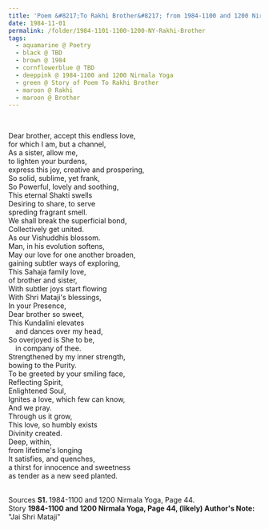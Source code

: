```yaml
---
title: 'Poem &#8217;To Rakhi Brother&#8217; from 1984-1100 and 1200 Nirmala Yoga, Page 44'
date: 1984-11-01
permalink: /folder/1984-1101-1100-1200-NY-Rakhi-Brother
tags:
  - aquamarine @ Poetry
  - black @ TBD
  - brown @ 1984
  - cornflowerblue @ TBD
  - deeppink @ 1984-1100 and 1200 Nirmala Yoga
  - green @ Story of Poem To Rakhi Brother
  - maroon @ Rakhi
  - maroon @ Brother
---
```


<br>

<p>
Dear brother, accept this endless love,<br>
for which I am, but a channel,<br>
As a sister, allow me,<br>
to lighten your burdens,<br>
express this joy, creative and prospering,<br>
So solid, sublime, yet frank,<br>
So Powerful, lovely and soothing,<br>
This eternal Shakti swells<br>
Desiring to share, to serve<br>
spreding fragrant smell.<br>
We shall break the superficial bond,<br>
Collectively get united.<br>
As our Vishuddhis blossom.<br>
Man, in his evolution softens,<br>
May our love for one another broaden,<br>
gaining subtler ways of exploring,<br>
This Sahaja family love,<br>
of brother and sister,<br>
With subtler joys start flowing<br>
With Shri Mataji's blessings,<br>
In your Presence,<br>
Dear brother so sweet,<br>
This Kundalini elevates<br>
&emsp;and dances over my head,<br>
So overjoyed is She to be,<br>
&emsp;in company of thee.<br>
Strengthened by my inner strength,<br>
bowing to the Purity.<br>
To be greeted by your smiling face,<br>
Reflecting Spirit,<br>
Enlightened Soul,<br>
Ignites a love, which few can know,<br>
And we pray.<br>
Through us it grow,<br>
This love, so humbly exists<br>
Divinity created.<br>
Deep, within,<br>
from lifetime's longing<br>
It satisfies, and quenches,<br>
a thirst for innocence and sweetness<br>
as tender as a new seed planted.<br>
</p>

<br>

<wave-list>
<list-title color="DarkSeaGreen" width="40">Sources</list-title>
  <list-item color="BlanchedAlmond"  width="280"><b>S1. </b> 1984-1100 and 1200 Nirmala Yoga, Page 44.</list-item>
</wave-list>

<br>

<wave-list>
<list-title color="DarkSeaGreen" width="25">Story</list-title>
  <list-item color="BlanchedAlmond"  width="280"><b>1984-1100 and 1200 Nirmala Yoga, Page 44, (likely) Author's Note:</b> "Jai Shri Mataji"</list-item>
</wave-list>
